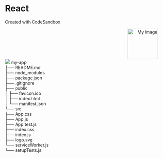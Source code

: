 # React

Created with CodeSandbox

<div style="text-align: right;"><img src="https://camo.githubusercontent.com/5ebc638bb3e5113c5a87a5462197c35f40f7185ea9940e7723846b6e403f8a6b/68747470733a2f2f6372656174652d72656163742d6170702e6465762f696d672f6c6f676f2e737667" width="100" alt="My Image" /></div>

<img src="https://cdn.jsdelivr.net/gh/facebook/create-react-app@27b42ac7efa018f2541153ab30d63180f5fa39e0/screencast.svg">
my-app<br>
├── README.md <br>
├── node_modules <br>
├── package.json <br>
├── .gitignore <br>
├── public <br>
│ ├── favicon.ico <br>
│ ├── index.html <br>
│ └── manifest.json <br>
└── src <br>
├── App.css <br>
├── App.js <br>
├── App.test.js <br>
├── index.css <br>
├── index.js <br>
├── logo.svg <br>
└── serviceWorker.js <br>
└── setupTests.js <br>
